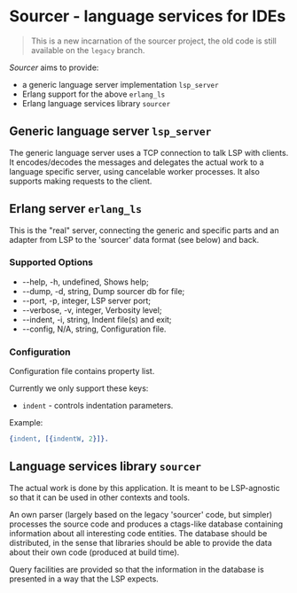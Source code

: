 # Sourcer - language services for IDEs

> This is a new incarnation of the sourcer project, the old code is still available on the `legacy` branch.

*Sourcer* aims to provide:

- a generic language server implementation `lsp_server`
- Erlang support for the above `erlang_ls`
- Erlang language services library `sourcer`

## Generic language server `lsp_server`

The generic language server uses a TCP connection to talk LSP with clients. It encodes/decodes the messages and delegates the actual work to a language specific server, using cancelable worker processes. It also supports making requests to the client.

## Erlang server `erlang_ls`

This is the "real" server, connecting the generic and specific parts and an adapter from LSP to the 'sourcer' data format (see below) and back.

### Supported Options

 - --help,    -h,  undefined, Shows help;
 - --dump,    -d,  string,    Dump sourcer db for file;
 - --port,    -p,  integer,   LSP server port;
 - --verbose, -v,  integer,   Verbosity level;
 - --indent,  -i,  string,    Indent file(s) and exit;
 - --config,  N/A, string,    Configuration file.


### Configuration

Configuration file contains property list.

Currently we only support these keys:

- `indent` - controls indentation parameters.

Example:

```erlang
{indent, [{indentW, 2}]}.

```



## Language services library `sourcer`

The actual work is done by this application. It is meant to be LSP-agnostic so that it can be used in other contexts and tools.

An own parser (largely based on the legacy 'sourcer' code, but simpler) processes the source code and produces a ctags-like database containing information about all interesting code entities. The database should be distributed, in the sense that libraries should be able to provide the data about their own code (produced at build time).

Query facilities are provided so that the information in the database is presented in a way that the LSP expects.
